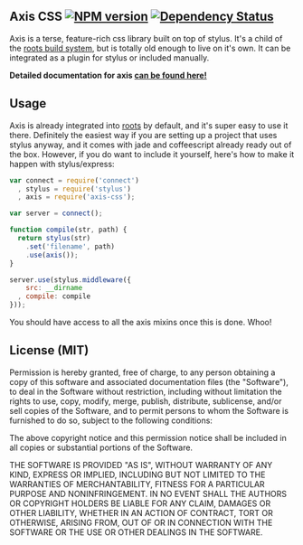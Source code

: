 Axis CSS [![NPM version](https://badge.fury.io/js/axis-css.png)](http://badge.fury.io/js/axis-css) [![Dependency Status](https://gemnasium.com/jenius/axis.png)](https://gemnasium.com/jenius/axis)
---------

Axis is a terse, feature-rich css library built on top of stylus. It's a child of the [roots build system](http://github.com/jenius/roots), but is totally old enough to live on it's own. It can be integrated as a plugin for stylus or included manually.

**Detailed documentation for axis [can be found here!](http://roots.cx/axis)**

## Usage

Axis is already integrated into [roots](http://roots.cx) by default, and it's super easy to use it there. Definitely the easiest way if you are setting up a project that uses stylus anyway, and it comes with jade and coffeescript already ready out of the box. However, if you do want to include it yourself, here's how to make it happen with stylus/express:

```js
var connect = require('connect')
  , stylus = require('stylus')
  , axis = require('axis-css');

var server = connect();

function compile(str, path) {
  return stylus(str)
    .set('filename', path)
    .use(axis());
}

server.use(stylus.middleware({
    src: __dirname
  , compile: compile
}));
```

You should have access to all the axis mixins once this is done. Whoo!

## License (MIT)
Permission is hereby granted, free of charge, to any person obtaining a copy of this software and associated documentation files (the "Software"), to deal in the Software without restriction, including without limitation the rights to use, copy, modify, merge, publish, distribute, sublicense, and/or sell copies of the Software, and to permit persons to whom the Software is furnished to do so, subject to the following conditions:

The above copyright notice and this permission notice shall be included in all copies or substantial portions of the Software.

THE SOFTWARE IS PROVIDED "AS IS", WITHOUT WARRANTY OF ANY KIND, EXPRESS OR IMPLIED, INCLUDING BUT NOT LIMITED TO THE WARRANTIES OF MERCHANTABILITY, FITNESS FOR A PARTICULAR PURPOSE AND NONINFRINGEMENT. IN NO EVENT SHALL THE AUTHORS OR COPYRIGHT HOLDERS BE LIABLE FOR ANY CLAIM, DAMAGES OR OTHER LIABILITY, WHETHER IN AN ACTION OF CONTRACT, TORT OR OTHERWISE, ARISING FROM, OUT OF OR IN CONNECTION WITH THE SOFTWARE OR THE USE OR OTHER DEALINGS IN THE SOFTWARE.
